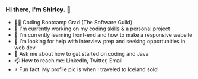 ### Hi there, I'm Shirley. 👋

* 👩‍💻 Coding Bootcamp Grad (The Software Guild)
* 🔭 I'm currently working on my coding skills & a personal project
* 🌱 I’m currently learning front-end and how to make a responsive website
* 🤔 I’m looking for help with interview prep and seeking opportunities in web dev
* 💬 Ask me about how to get started on coding and Java
* 📫 How to reach me: LinkedIn, Twitter, Email
* ⚡ Fun fact: My profile pic is when I traveled to Iceland solo!
<!--
**shirlz201/shirlz201** is a ✨ _special_ ✨ repository because its `README.md` (this file) appears on your GitHub profile.

Here are some ideas to get you started:

- 🔭 I’m currently working on ...
- 🌱 I’m currently learning ...
- 👯 I’m looking to collaborate on ...
- 🤔 I’m looking for help with ...
- 💬 Ask me about ...
- 📫 How to reach me: ...
- 😄 Pronouns: ...
- ⚡ Fun fact: ...
-->

